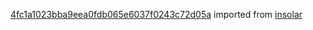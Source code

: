 [4fc1a1023bba9eea0fdb065e6037f0243c72d05a](https://github.com/insolar/insolar/commit/4fc1a1023bba9eea0fdb065e6037f0243c72d05a) imported from [insolar](https://github.com/insolar/insolar)
